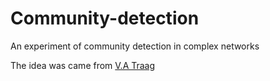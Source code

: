 Community-detection
===================

An experiment of community detection in complex networks

The idea was came from [V.A Traag](http://www.traag.net/2013/10/25/easy-flexible-framework-for-community-detection/)
